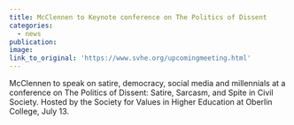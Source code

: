 ```yaml
---
title: McClennen to Keynote conference on The Politics of Dissent
categories: 
  - news
publication:
image:
link_to_original: 'https://www.svhe.org/upcomingmeeting.html'
---
```



McClennen to speak on satire, democracy, social media and millennials at a conference on The Politics of Dissent: Satire, Sarcasm, and Spite in Civil Society. Hosted by the Society for Values in Higher Education at Oberlin College, July 13.